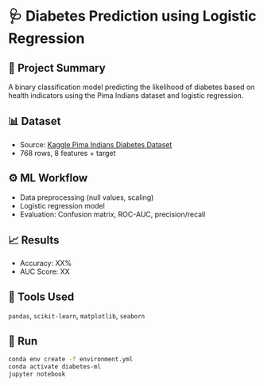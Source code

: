 # 🩺 Diabetes Prediction using Logistic Regression

## 📌 Project Summary
A binary classification model predicting the likelihood of diabetes based on health indicators using the Pima Indians dataset and logistic regression.

## 📊 Dataset
- Source: [Kaggle Pima Indians Diabetes Dataset](https://www.kaggle.com/datasets/uciml/pima-indians-diabetes-database)
- 768 rows, 8 features + target

## ⚙️ ML Workflow
- Data preprocessing (null values, scaling)
- Logistic regression model
- Evaluation: Confusion matrix, ROC-AUC, precision/recall

## 📈 Results
- Accuracy: XX%
- AUC Score: XX

## 🧪 Tools Used
`pandas`, `scikit-learn`, `matplotlib`, `seaborn`

## 🚀 Run
```bash
conda env create -f environment.yml
conda activate diabetes-ml
jupyter notebook
